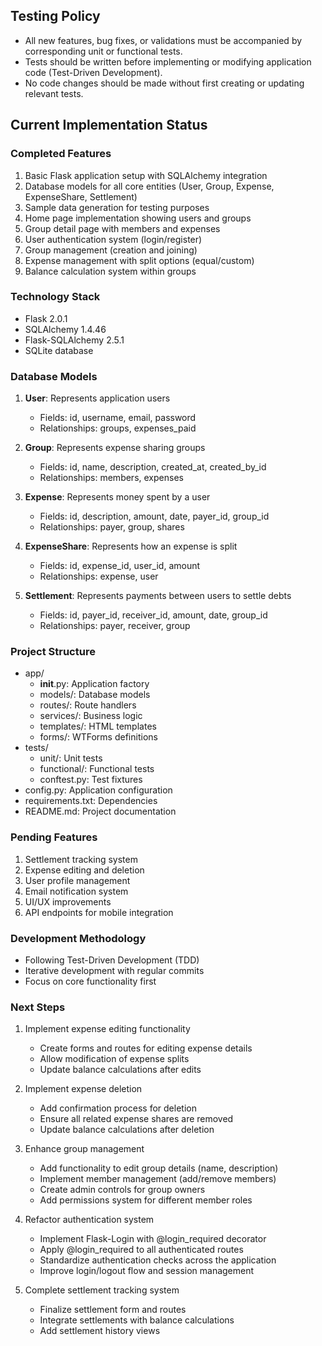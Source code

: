 ## Testing Policy
- All new features, bug fixes, or validations must be accompanied by corresponding unit or functional tests.
- Tests should be written before implementing or modifying application code (Test-Driven Development).
- No code changes should be made without first creating or updating relevant tests.

## Current Implementation Status

### Completed Features
1. Basic Flask application setup with SQLAlchemy integration
2. Database models for all core entities (User, Group, Expense, ExpenseShare, Settlement)
3. Sample data generation for testing purposes
4. Home page implementation showing users and groups
5. Group detail page with members and expenses
6. User authentication system (login/register)
7. Group management (creation and joining)
8. Expense management with split options (equal/custom)
9. Balance calculation system within groups

### Technology Stack
- Flask 2.0.1
- SQLAlchemy 1.4.46
- Flask-SQLAlchemy 2.5.1
- SQLite database

### Database Models
1. **User**: Represents application users
   - Fields: id, username, email, password
   - Relationships: groups, expenses_paid

2. **Group**: Represents expense sharing groups
   - Fields: id, name, description, created_at, created_by_id
   - Relationships: members, expenses

3. **Expense**: Represents money spent by a user
   - Fields: id, description, amount, date, payer_id, group_id
   - Relationships: payer, group, shares

4. **ExpenseShare**: Represents how an expense is split
   - Fields: id, expense_id, user_id, amount
   - Relationships: expense, user

5. **Settlement**: Represents payments between users to settle debts
   - Fields: id, payer_id, receiver_id, amount, date, group_id
   - Relationships: payer, receiver, group

### Project Structure
- app/
  - __init__.py: Application factory
  - models/: Database models
  - routes/: Route handlers
  - services/: Business logic
  - templates/: HTML templates
  - forms/: WTForms definitions
- tests/
  - unit/: Unit tests
  - functional/: Functional tests
  - conftest.py: Test fixtures
- config.py: Application configuration
- requirements.txt: Dependencies
- README.md: Project documentation

### Pending Features
1. Settlement tracking system
2. Expense editing and deletion
3. User profile management
4. Email notification system
5. UI/UX improvements
6. API endpoints for mobile integration

### Development Methodology
- Following Test-Driven Development (TDD)
- Iterative development with regular commits
- Focus on core functionality first

### Next Steps
1. Implement expense editing functionality
   - Create forms and routes for editing expense details
   - Allow modification of expense splits
   - Update balance calculations after edits

2. Implement expense deletion
   - Add confirmation process for deletion
   - Ensure all related expense shares are removed
   - Update balance calculations after deletion

3. Enhance group management
   - Add functionality to edit group details (name, description)
   - Implement member management (add/remove members)
   - Create admin controls for group owners
   - Add permissions system for different member roles

4. Refactor authentication system
   - Implement Flask-Login with @login_required decorator
   - Apply @login_required to all authenticated routes
   - Standardize authentication checks across the application
   - Improve login/logout flow and session management

5. Complete settlement tracking system
   - Finalize settlement form and routes
   - Integrate settlements with balance calculations
   - Add settlement history views
